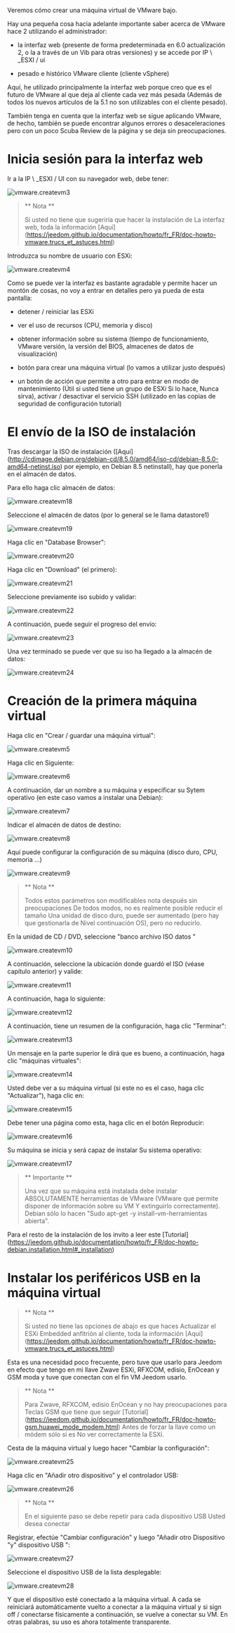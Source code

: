 Veremos cómo crear una máquina virtual de VMware bajo.

Hay una pequeña cosa hacia adelante importante saber acerca de VMware hace 2
utilizando el administrador:

-   la interfaz web (presente de forma predeterminada en 6.0 actualización 2, o la
    a través de un Vib para otras versiones) y se accede por
    IP \ _ESXI / ui

-   pesado e histórico VMware cliente (cliente vSphere)

Aquí, he utilizado principalmente la interfaz web porque creo que es
el futuro de VMware al que deja al cliente cada vez más pesada
(Además de todos los nuevos artículos de la 5.1 no son utilizables
con el cliente pesado).

También tenga en cuenta que la interfaz web se sigue aplicando
VMware, de hecho, también se puede encontrar algunos errores o
desaceleraciones pero con un poco Scuba Review de la página y se
deja sin preocupaciones.

Inicia sesión para la interfaz web
===========================

Ir a la IP \ _ESXI / UI con su navegador web, debe tener:

![vmware.createvm3](../images/vmware.createvm3.PNG)

> ** Nota **
>
> Si usted no tiene que sugeriría que hacer la instalación de
> La interfaz web, toda la información
> [Aquí] (https://jeedom.github.io/documentation/howto/fr_FR/doc-howto-vmware.trucs_et_astuces.html)

Introduzca su nombre de usuario con ESXi:

![vmware.createvm4](../images/vmware.createvm4.PNG)

Como se puede ver la interfaz es bastante agradable y permite
hacer un montón de cosas, no voy a entrar en detalles pero
ya pueda de esta pantalla:

-   detener / reiniciar las ESXi

-   ver el uso de recursos (CPU, memoria y disco)

-   obtener información sobre su sistema (tiempo de funcionamiento,
    VMware versión, la versión del BIOS, almacenes de datos de visualización)

-   botón para crear una máquina virtual (lo vamos a utilizar justo después)

-   un botón de acción que permite a otro para entrar en modo de mantenimiento
    (Útil si usted tiene un grupo de ESXi Si lo hace,
    Nunca sirva), activar / desactivar el servicio SSH (utilizado
    en las copias de seguridad de configuración tutorial)

El envío de la ISO de instalación
=============================

Tras descargar la ISO de instalación
([Aquí] (http://cdimage.debian.org/debian-cd/8.5.0/amd64/iso-cd/debian-8.5.0-amd64-netinst.iso)
por ejemplo, en Debian 8.5 netinstall), hay que ponerla en
el almacén de datos.

Para ello haga clic almacén de datos:

![vmware.createvm18](../images/vmware.createvm18.PNG)

Seleccione el almacén de datos (por lo general se le llama datastore1)

![vmware.createvm19](../images/vmware.createvm19.PNG)

Haga clic en "Database Browser":

![vmware.createvm20](../images/vmware.createvm20.PNG)

Haga clic en "Download" (el primero):

![vmware.createvm21](../images/vmware.createvm21.PNG)

Seleccione previamente iso subido y validar:

![vmware.createvm22](../images/vmware.createvm22.PNG)

A continuación, puede seguir el progreso del envío:

![vmware.createvm23](../images/vmware.createvm23.PNG)

Una vez terminado se puede ver que su iso ha llegado a la
almacén de datos:

![vmware.createvm24](../images/vmware.createvm24.PNG)

Creación de la primera máquina virtual
=============================

Haga clic en "Crear / guardar una máquina virtual":

![vmware.createvm5](../images/vmware.createvm5.PNG)

Haga clic en Siguiente:

![vmware.createvm6](../images/vmware.createvm6.PNG)

A continuación, dar un nombre a su máquina y especificar su Sytem
operativo (en este caso vamos a instalar una Debian):

![vmware.createvm7](../images/vmware.createvm7.PNG)

Indicar el almacén de datos de destino:

![vmware.createvm8](../images/vmware.createvm8.PNG)

Aquí puede configurar la configuración de su máquina (disco
duro, CPU, memoria ...)

![vmware.createvm9](../images/vmware.createvm9.PNG)

> ** Nota **
>
> Todos estos parámetros son modificables nota después sin preocupaciones
> De todos modos, no es realmente posible reducir el tamaño
> Una unidad de disco duro, puede ser aumentado (pero hay que gestionarla de
> Nivel continuación OS), pero no reducirlo.

En la unidad de CD / DVD, seleccione "banco archivo ISO
datos "

![vmware.createvm10](../images/vmware.createvm10.PNG)

A continuación, seleccione la ubicación donde guardó el ISO (véase
capítulo anterior) y valide:

![vmware.createvm11](../images/vmware.createvm11.PNG)

A continuación, haga lo siguiente:

![vmware.createvm12](../images/vmware.createvm12.PNG)

A continuación, tiene un resumen de la configuración, haga clic
"Terminar":

![vmware.createvm13](../images/vmware.createvm13.PNG)

Un mensaje en la parte superior le dirá que es bueno, a continuación, haga clic
"máquinas virtuales":

![vmware.createvm14](../images/vmware.createvm14.PNG)

Usted debe ver a su máquina virtual (si este no es el caso, haga clic
"Actualizar"), haga clic en:

![vmware.createvm15](../images/vmware.createvm15.PNG)

Debe tener una página como esta, haga clic en el botón Reproducir:

![vmware.createvm16](../images/vmware.createvm16.PNG)

Su máquina se inicia y será capaz de instalar
Su sistema operativo:

![vmware.createvm17](../images/vmware.createvm17.PNG)

> ** Importante **
>
> Una vez que su máquina está instalada debe instalar ABSOLUTAMENTE
> herramientas de VMware (VMware que permite disponer de información sobre su VM
> Y extinguirlo correctamente). Debian sólo lo hacen
> "Sudo apt-get -y install-vm-herramientas abierta".

Para el resto de la instalación de los invito a leer este
[Tutorial] (https://jeedom.github.io/documentation/howto/fr_FR/doc-howto-debian.installation.html#_installation)

Instalar los periféricos USB en la máquina virtual
=======================================

> ** Nota **
>
> Si usted no tiene las opciones de abajo es que haces
> Actualizar el ESXi Embedded anfitrión al cliente, toda la información
> [Aquí] (https://jeedom.github.io/documentation/howto/fr_FR/doc-howto-vmware.trucs_et_astuces.html)

Esta es una necesidad poco frecuente, pero tuve que usarlo para Jeedom en
efecto que tengo en mi llave Zwave ESXi, RFXCOM, edisio, EnOcean y GSM
moda y tuve que conectan con el fin VM Jeedom
usarlo.

> ** Nota **
>
> Para Zwave, RFXCOM, edisio EnOcean y no hay preocupaciones para
> Teclas GSM que tiene que seguir
> [Tutorial] (https://jeedom.github.io/documentation/howto/fr_FR/doc-howto-gsm.huawei_mode_modem.html)
> Antes de forzar la llave como un módem sólo si es
> No ver correctamente la ESXi.

Cesta de la máquina virtual y luego hacer "Cambiar la configuración":

![vmware.createvm25](../images/vmware.createvm25.PNG)

Haga clic en "Añadir otro dispositivo" y el controlador USB:

![vmware.createvm26](../images/vmware.createvm26.PNG)

> ** Nota **
>
> En el siguiente paso se debe repetir para cada dispositivo USB
> Usted desea conectar

Registrar, efectúe "Cambiar configuración" y luego "Añadir otro
Dispositivo "y" dispositivo USB ":

![vmware.createvm27](../images/vmware.createvm27.PNG)

Seleccione el dispositivo USB de la lista desplegable:

![vmware.createvm28](../images/vmware.createvm28.PNG)

Y que el dispositivo esté conectado a la máquina virtual. A cada
se reiniciará automáticamente vuelto a conectar a la máquina virtual y si
sign off / conectarse físicamente a continuación, se vuelve a conectar
su VM. En otras palabras, su uso es ahora totalmente
transparente.
